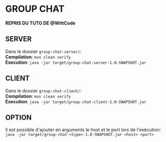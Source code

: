 # GROUP CHAT

**REPRIS DU TUTO DE @WittCode**

## SERVER
Dans le dossier `group-chat-server/`:  
**Compilation**: `mvn clean verify`  
**Execution**: `java -jar target/group-chat-server-1.0-SNAPSHOT.jar`  

## CLIENT
Dans le dossier `group-chat-client/`:  
**Compilation**: `mvn clean verify`  
**Execution**: `java -jar target/group-chat-client-1.0-SNAPSHOT.jar`  

## OPTION
Il est possible d'ajouter en arguments le host et le port lors de l'exécution:  
`java -jar target/group-chat-<type>-1.0-SNAPSHOT.jar <host> <port>`
